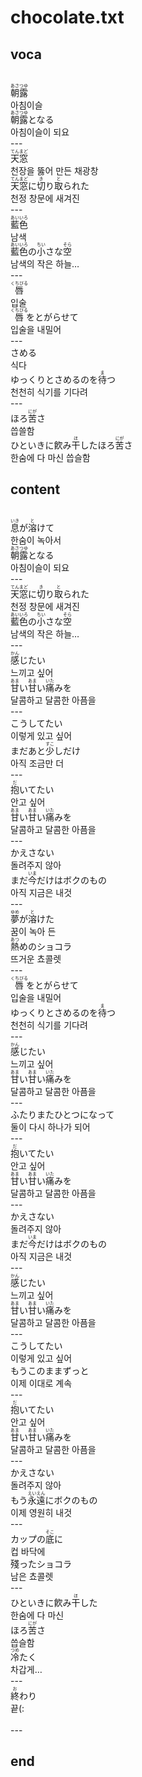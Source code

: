 <h1>chocolate.txt</h1>
<h2>voca</h2><br>
<Ruby>朝露<rt>あさつゆ</rt></Ruby><br>
아침이슬<br>
<Ruby>朝露<rt>あさつゆ</rt></Ruby>となる<br>
아침이슬이 되요<br>
---<br>
<Ruby>天窓<rt>てんまど</rt></Ruby><br>
천장을 뚫어 만든 채광창<br>
<Ruby>天窓<rt>てんまど</rt></Ruby>に<Ruby>切<rt>き</rt></Ruby>り<Ruby>取<rt>と</rt></Ruby>られた<br>
천정 창문에 새겨진<br>
---<br>
<Ruby>藍色<rt>あいいろ</rt></Ruby><br>
남색<br>
<Ruby>藍色<rt>あいいろ</rt></Ruby>の<Ruby>小<rt>ちい</rt></Ruby>さな<Ruby>空<rt>そら</rt></Ruby><br>
남색의 작은 하늘…<br>
---<br>
<Ruby>唇<rt>くちびる</rt></Ruby><br>
입술<br>
<Ruby>唇<rt>くちびる</rt></Ruby>をとがらせて<br>
입술을 내밀어<br>
---<br>
さめる<br>
식다<br>
ゆっくりとさめるのを<Ruby>待<rt>ま</rt></Ruby>つ<br>
천천히 식기를 기다려<br>
---<br>
ほろ<Ruby>苦<rt>にが</rt></Ruby>さ<br>
씁쓸함<br>
ひといきに飮み<Ruby>干<rt>ほ</rt></Ruby>したほろ<Ruby>苦<rt>にが</rt></Ruby>さ<br>
한숨에 다 마신 씁슬함<br>
<h2>content</h2><br>
<Ruby>息<rt>いき</rt></Ruby>が<Ruby>溶<rt>と</rt></Ruby>けて<br>
한숨이 녹아서<br>
<Ruby>朝露<rt>あさつゆ</rt></Ruby>となる<br>
아침이슬이 되요<br>
---<br>
<Ruby>天窓<rt>てんまど</rt></Ruby>に<Ruby>切<rt>き</rt></Ruby>り<Ruby>取<rt>と</rt></Ruby>られた<br>
천정 창문에 새겨진<br>
<Ruby>藍色<rt>あいいろ</rt></Ruby>の<Ruby>小<rt>ちい</rt></Ruby>さな<Ruby>空<rt>そら</rt></Ruby><br>
남색의 작은 하늘…<br>
---<br>
<Ruby>感<rt>かん</rt></Ruby>じたい<br>
느끼고 싶어<br>
<Ruby>甘<rt>あま</rt></Ruby>い<Ruby>甘<rt>あま</rt></Ruby>い<Ruby>痛<rt>いた</rt></Ruby>みを<br>
달콤하고 달콤한 아픔을<br>
---<br>
こうしてたい<br>
이렇게 있고 싶어<br>
まだあと<Ruby>少<rt>すこ</rt></Ruby>しだけ<br>
아직 조금만 더<br>
---<br>
<Ruby>抱<rt>だ</rt></Ruby>いてたい<br>
안고 싶어<br>
<Ruby>甘<rt>あま</rt></Ruby>い<Ruby>甘<rt>あま</rt></Ruby>い<Ruby>痛<rt>いた</rt></Ruby>みを<br>
달콤하고 달콤한 아픔을<br>
---<br>
かえさない<br>
돌려주지 않아<br>
まだ<Ruby>今<rt>いま</rt></Ruby>だけはボクのもの<br>
아직 지금은 내것<br>
---<br>
<Ruby>夢<rt>ゆめ</rt></Ruby>が<Ruby>溶<rt>と</rt></Ruby>けた<br>
꿈이 녹아 든<br>
<Ruby>熱<rt>あつ</rt></Ruby>めのショコラ<br>
뜨거운 쵸콜렛<br>
---<br>
<Ruby>唇<rt>くちびる</rt></Ruby>をとがらせて<br>
입술을 내밀어<br>
ゆっくりとさめるのを<Ruby>待<rt>ま</rt></Ruby>つ<br>
천천히 식기를 기다려<br>
---<br>
<Ruby>感<rt>かん</rt></Ruby>じたい<br>
느끼고 싶어<br>
<Ruby>甘<rt>あま</rt></Ruby>い<Ruby>甘<rt>あま</rt></Ruby>い<Ruby>痛<rt>いた</rt></Ruby>みを<br>
달콤하고 달콤한 아픔을<br>
---<br>
ふたりまたひとつになって<br>
둘이 다시 하나가 되어<br>
---<br>
<Ruby>抱<rt>だ</rt></Ruby>いてたい<br>
안고 싶어<br>
<Ruby>甘<rt>あま</rt></Ruby>い<Ruby>甘<rt>あま</rt></Ruby>い<Ruby>痛<rt>いた</rt></Ruby>みを<br>
달콤하고 달콤한 아픔을<br>
---<br>
かえさない<br>
돌려주지 않아<br>
まだ<Ruby>今<rt>いま</rt></Ruby>だけはボクのもの<br>
아직 지금은 내것<br>
---<br>
<Ruby>感<rt>かん</rt></Ruby>じたい<br>
느끼고 싶어<br>
<Ruby>甘<rt>あま</rt></Ruby>い<Ruby>甘<rt>あま</rt></Ruby>い<Ruby>痛<rt>いた</rt></Ruby>みを<br>
달콤하고 달콤한 아픔을<br>
---<br>
こうしてたい<br>
이렇게 있고 싶어<br>
もうこのままずっと<br>
이제 이대로 계속<br>
---<br>
<Ruby>抱<rt>だ</rt></Ruby>いてたい<br>
안고 싶어<br>
<Ruby>甘<rt>あま</rt></Ruby>い<Ruby>甘<rt>あま</rt></Ruby>い<Ruby>痛<rt>いた</rt></Ruby>みを<br>
달콤하고 달콤한 아픔을<br>
---<br>
かえさない<br>
돌려주지 않아<br>
もう<Ruby>永遠<rt>えいえん</rt></Ruby>にボクのもの<br>
이제 영원히 내것<br>
---<br>
カップの<Ruby>底<rt>そこ</rt></Ruby>に<br>
컵 바닥에<br>
殘ったショコラ<br>
남은 쵸콜렛<br>
---<br>
ひといきに飮み<Ruby>干<rt>ほ</rt></Ruby>した<br>
한숨에 다 마신<br>
ほろ<Ruby>苦<rt>にが</rt></Ruby>さ<br>
씁슬함<br>
<Ruby>冷<rt>つめ</rt></Ruby>たく<br>
차갑게…<br>
---<br>
<ruby><rb>終</rb><rt>お</rt></ruby>わり<br>
끝(:<br>
<br>---
<h2>end</h2>